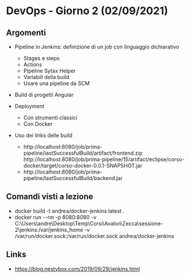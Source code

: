# DevOps - Giorno 2 (02/09/2021)

## Argomenti
- Pipeline in Jenkins: definizione di un job con linguaggio dichiarativo
  - Stages e steps
  - Actions
  - Pipeline Sytax Helper
  - Variabili della build
  - Usare una pipeline da SCM
- Build di progetti Angular
- Deployment
  - Con strumenti classici
  - Con Docker

- Uso dei links delle build
  - http://localhost:8080/job/prima-pipeline/lastSuccessfulBuild/artifact/frontend.zip
http://localhost:8080/job/prima-pipeline/15/artifact/eclipse/corso-docker/target/corso-docker-0.0.1-SNAPSHOT.jar
  - http://localhost:8080/job/prima-pipeline/lastSuccessfulBuild/backend.jar

## Comandi visti a lezione
- docker build  -t andrea/docker-jenkins:latest .
- docker run --rm -p 8080:8080 -v C:\Users\andre\Desktop\Temp\Corsi\Avalon\Zecca\sessione-2\jenkins:/var/jenkins_home -v /var/run/docker.sock:/var/run/docker.sock andrea/docker-jenkins

## Links
- https://blog.nestybox.com/2019/09/29/jenkins.html